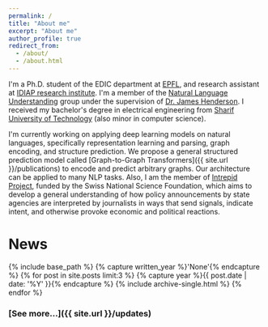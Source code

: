 ```yaml
---
permalink: /
title: "About me"
excerpt: "About me"
author_profile: true
redirect_from: 
  - /about/
  - /about.html
---
```


I'm a Ph.D. student of the EDIC department at [EPFL](https://www.epfl.ch/en/), and research assistant at [IDIAP research institute](https://www.idiap.ch/en). I'm a member of the [Natural Language Understanding](https://www.idiap.ch/en/scientific-research/natural-language-understanding) group under the supervision of [Dr. James Henderson](https://www.idiap.ch/~jhenderson/). I received my bachelor's degree in electrical engineering from [Sharif University of Technology](http://www.sharif.ir/home) (also minor in computer science).    



I'm currently working on applying deep learning models on natural languages, specifically representation learning and parsing, graph encoding, and structure prediction. We propose a general structured prediction model called [Graph-to-Graph Transformers]({{ site.url }}/publications) to encode and predict arbitrary graphs. Our architecture can be applied to many NLP tasks. Also, I am the member of [Intrepid Project](https://www.intrepid-project.com/), funded by the Swiss National Science Foundation, which aims to develop a general understanding of how policy announcements by state agencies are interpreted by journalists in ways that send signals, indicate intent, and otherwise provoke economic and political reactions.

<!-- I am keen to initiate any kind of academic collaborations, so if you have similar research interests, please feel free to drop me a message! -->

# News

{% include base_path %}
{% capture written_year %}'None'{% endcapture %}
{% for post in site.posts  limit:3  %}
  {% capture year %}{{ post.date | date: '%Y' }}{% endcapture %}
  {% include archive-single.html %}
{% endfor %}

### [See more...]({{ site.url }}/updates)
